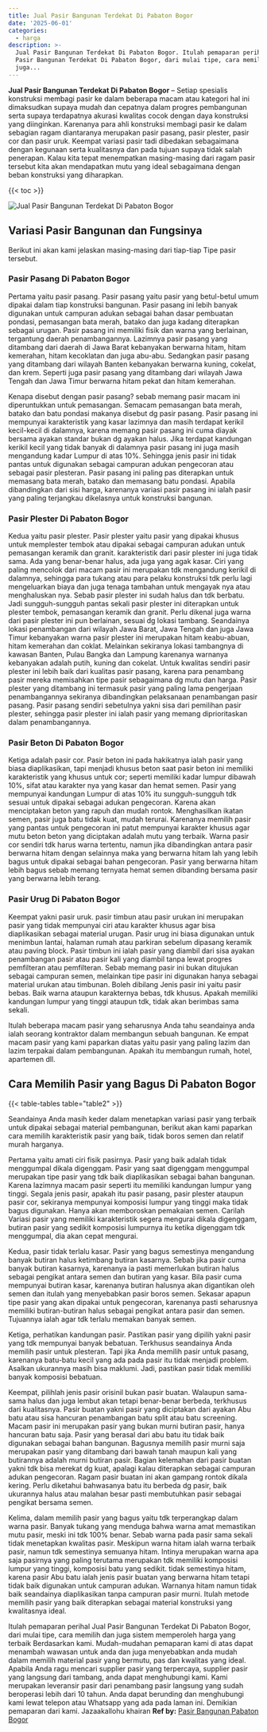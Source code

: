 ```yaml
---
title: Jual Pasir Bangunan Terdekat Di Pabaton Bogor
date: '2025-06-01'
categories:
  - harga
description: >-
  Jual Pasir Bangunan Terdekat Di Pabaton Bogor. Itulah pemaparan perihal Jual
  Pasir Bangunan Terdekat Di Pabaton Bogor, dari mulai tipe, cara memilih dan
  juga...
---
```


**Jual Pasir Bangunan Terdekat Di Pabaton Bogor** – Setiap spesialis konstruksi membagi pasir ke dalam beberapa macam atau kategori hal ini dimaksudkan supaya mudah dan cepatnya dalam progres pembangunan serta supaya terdapatnya akurasi kwalitas cocok dengan daya konstruksi yang diinginkan. Karenanya para ahli konstruksi membagi pasir ke dalam sebagian ragam diantaranya merupakan pasir pasang, pasir plester, pasir cor dan pasir uruk. Keempat variasi pasir tadi dibedakan sebagaimana dengan kegunaan serta kualitasnya dan pada tujuan supaya tidak salah penerapan. Kalau kita tepat menempatkan masing-masing dari ragam pasir tersebut kita akan mendapatkan mutu yang ideal sebagaimana dengan beban konstruksi yang diharapkan.

{{< toc >}}

![Jual Pasir Bangunan Terdekat Di Pabaton Bogor](/images/jual-pasir-bangunan-56.png)

## Variasi Pasir Bangunan dan Fungsinya

Berikut ini akan kami jelaskan masing-masing dari tiap-tiap Tipe pasir tersebut.

### Pasir Pasang Di Pabaton Bogor

Pertama yaitu pasir pasang. Pasir pasang yaitu pasir yang betul-betul umum dipakai dalam tiap konstruksi bangunan. Pasir pasang ini lebih banyak digunakan untuk campuran adukan sebagai bahan dasar pembuatan pondasi, pemasangan bata merah, batako dan juga kadang diterapkan sebagai urugan. Pasir pasang ini memiliki fisik dan warna yang berlainan, tergantung daerah penambangannya. Lazimnya pasir pasang yang ditambang dari daerah di Jawa Barat kebanyakan berwarna hitam, hitam kemerahan, hitam kecoklatan dan juga abu-abu. Sedangkan pasir pasang yang ditambang dari wilayah Banten kebanyakan berwarna kuning, cokelat, dan krem. Seperti juga pasir pasang yang ditambang dari wilayah Jawa Tengah dan Jawa Timur berwarna hitam pekat dan hitam kemerahan.

Kenapa disebut dengan pasir pasang? sebab memang pasir macam ini diperuntukkan untuk pemasangan. Semacam pemasangan bata merah, batako dan batu pondasi makanya disebut dg pasir pasang. Pasir pasang ini mempunyai karakteristik yang kasar lazimnya dan masih terdapat kerikil kecil-kecil di dalamnya, karena memang pasir pasang ini cuma diayak bersama ayakan standar bukan dg ayakan halus. Jika terdapat kandungan kerikil kecil yang tidak banyak di dalamnya pasir pasang ini juga masih mengandung kadar Lumpur di atas 10%. Sehingga jenis pasir ini tidak pantas untuk digunakan sebagai campuran adukan pengecoran atau sebagai pasir plesteran. Pasir pasang ini paling pas diterapkan untuk memasang bata merah, batako dan memasang batu pondasi. Apabila dibandingkan dari sisi harga, karenanya variasi pasir pasang ini ialah pasir yang paling terjangkau dikelasnya untuk konstruksi bangunan.

### Pasir Plester Di Pabaton Bogor

Kedua yaitu pasir plester. Pasir plester yaitu pasir yang dipakai khusus untuk memplester tembok atau dipakai sebagai campuran adukan untuk pemasangan keramik dan granit. karakteristik dari pasir plester ini juga tidak sama. Ada yang benar-benar halus, ada juga yang agak kasar. Ciri yang paling mencolok dari macam pasir ini merupakan tdk mengandung kerikil di dalamnya, sehingga para tukang atau para pelaku konstruksi tdk perlu lagi mengeluarkan biaya dan juga tenaga tambahan untuk mengayak nya atau menghaluskan nya. Sebab pasir plester ini sudah halus dan tdk berbatu. Jadi sungguh-sungguh pantas sekali pasir plester ini diterapkan untuk plester tembok, pemasangan keramik dan granit. Perlu dikenal juga warna dari pasir plester ini pun berlainan, sesuai dg lokasi tambang. Seandainya lokasi penambangan dari wilayah Jawa Barat, Jawa Tengah dan juga Jawa Timur kebanyakan warna pasir plester ini merupakan hitam keabu-abuan, hitam kemerahan dan coklat. Melainkan sekiranya lokasi tambangnya di kawasan Banten, Pulau Bangka dan Lampung karenanya warnanya kebanyakan adalah putih, kuning dan cokelat. Untuk kwalitas sendiri pasir plester ini lebih baik dari kualitas pasir pasang, karena para penambang pasir mereka memisahkan tipe pasir sebagaimana dg mutu dan harga. Pasir plester yang ditambang ini termasuk pasir yang paling lama pengerjaan penambangannya sekiranya dibandingkan pelaksanaan penambangan pasir pasang. Pasir pasang sendiri sebetulnya yakni sisa dari pemilihan pasir plester, sehingga pasir plester ini ialah pasir yang memang diprioritaskan dalam penambangannya.

### Pasir Beton Di Pabaton Bogor

Ketiga adalah pasir cor. Pasir beton ini pada hakikatnya ialah pasir yang biasa diaplikasikan, tapi menjadi khusus beton saat pasir beton ini memiliki karakteristik yang khusus untuk cor; seperti memiliki kadar lumpur dibawah 10%, sifat atau karakter nya yang kasar dan hemat semen. Pasir yang mempunyai kandungan Lumpur di atas 10% itu sungguh-sungguh tdk sesuai untuk dipakai sebagai adukan pengecoran. Karena akan menciptakan beton yang rapuh dan mudah rontok. Menghasilkan ikatan semen, pasir juga batu tidak kuat, mudah terurai. Karenanya memilih pasir yang pantas untuk pengecoran ini patut mempunyai karakter khusus agar mutu beton beton yang diciptakan adalah mutu yang terbaik. Warna pasir cor sendiri tdk harus warna tertentu, namun jika dibandingkan antara pasir berwarna hitam dengan selainnya maka yang berwarna hitam lah yang lebih bagus untuk dipakai sebagai bahan pengecoran. Pasir yang berwarna hitam lebih bagus sebab memang ternyata hemat semen dibanding bersama pasir yang berwarna lebih terang.

### Pasir Urug Di Pabaton Bogor

Keempat yakni pasir uruk. pasir timbun atau pasir urukan ini merupakan pasir yang tidak mempunyai ciri atau karakter khusus agar bisa diaplikasikan sebagai material urugan. Pasir urug ini biasa digunakan untuk menimbun lantai, halaman rumah atau parkiran sebelum dipasang keramik atau paving block. Pasir timbun ini ialah pasir yang diambil dari sisa ayakan penambangan pasir atau pasir kali yang diambil tanpa lewat progres pemfilteran atau pemfilteran. Sebab memang pasir ini bukan ditujukan sebagai campuran semen, melainkan tipe pasir ini digunakan hanya sebagai material urukan atau timbunan. Boleh dibilang Jenis pasir ini yaitu pasir bebas. Baik warna ataupun karakternya bebas, tdk khusus. Apakah memiliki kandungan lumpur yang tinggi ataupun tdk, tidak akan berimbas sama sekali.

Itulah beberapa macam pasir yang seharusnya Anda tahu seandainya anda ialah seorang kontraktor dalam membangun sebuah bangunan. Ke empat macam pasir yang kami paparkan diatas yaitu pasir yang paling lazim dan lazim terpakai dalam pembangunan. Apakah itu membangun rumah, hotel, apartemen dll.

## Cara Memilih Pasir yang Bagus Di Pabaton Bogor

{{< table-tables table="table2" >}}

Seandainya Anda masih keder dalam menetapkan variasi pasir yang terbaik untuk dipakai sebagai material pembangunan, berikut akan kami paparkan cara memilih karakteristik pasir yang baik, tidak boros semen dan relatif murah harganya.

Pertama yaitu amati ciri fisik pasirnya. Pasir yang baik adalah tidak menggumpal dikala digenggam. Pasir yang saat digenggam menggumpal merupakan tipe pasir yang tdk baik diaplikasikan sebagai bahan bangunan. Karena lazimnya macam pasir seperti itu memiliki kandungan lumpur yang tinggi. Segala jenis pasir, apakah itu pasir pasang, pasir plester ataupun pasir cor, sekiranya mempunyai komposisi lumpur yang tinggi maka tidak bagus digunakan. Hanya akan memboroskan pemakaian semen. Carilah Variasi pasir yang memiliki karakteristik segera mengurai dikala digenggam, butiran pasir yang sedikit komposisi lumpurnya itu ketika digenggam tdk menggumpal, dia akan cepat mengurai.

Kedua, pasir tidak terlalu kasar. Pasir yang bagus semestinya mengandung banyak butiran halus ketimbang butiran kasarnya. Sebab jika pasir cuma banyak butiran kasarnya, karenanya ia pasti memerlukan butiran halus sebagai pengikat antara semen dan butiran yang kasar. Bila pasir cuma mempunyai butiran kasar, karenanya butiran halusnya akan digantikan oleh semen dan itulah yang menyebabkan pasir boros semen. Sekasar apapun tipe pasir yang akan dipakai untuk pengecoran, karenanya pasti seharusnya memiliki butiran-butiran halus sebagai pengikat antara pasir dan semen. Tujuannya ialah agar tdk terlalu memakan banyak semen.

Ketiga, perhatikan kandungan pasir. Pastikan pasir yang dipilih yakni pasir yang tdk mempunyai banyak bebatuan. Terkhusus seandainya Anda memilih pasir untuk plesteran. Tapi jika Anda memilih pasir untuk pasang, karenanya batu-batu kecil yang ada pada pasir itu tidak menjadi problem. Asalkan ukurannya masih bisa maklumi. Jadi, pastikan pasir tidak memiliki banyak komposisi bebatuan.

Keempat, pilihlah jenis pasir orisinil bukan pasir buatan. Walaupun sama-sama halus dan juga lembut akan tetapi benar-benar berbeda, terkhusus dari kualitasnya. Pasir buatan yakni pasir yang diciptakan dari ayakan Abu batu atau sisa hancuran penambangan batu split atau batu screening. Macam pasir ini merupakan pasir yang bukan murni butiran pasir, hanya hancuran batu saja. Pasir yang berasal dari abu batu itu tidak baik digunakan sebagai bahan bangunan. Bagusnya memilih pasir murni saja merupakan pasir yang ditambang dari bawah tanah maupun kali yang butirannya adalah murni butiran pasir. Bagian kelemahan dari pasir buatan yakni tdk bisa merekat dg kuat, apalagi kalau diterapkan sebagai campuran adukan pengecoran. Ragam pasir buatan ini akan gampang rontok dikala kering. Perlu diketahui bahwasanya batu itu berbeda dg pasir, baik ukurannya halus atau malahan besar pasti membutuhkan pasir sebagai pengikat bersama semen.

Kelima, dalam memilih pasir yang bagus yaitu tdk terperangkap dalam warna pasir. Banyak tukang yang menduga bahwa warna amat memastikan mutu pasir, meski ini tdk 100% benar. Sebab warna pada pasir sama sekali tidak menetapkan kwalitas pasir. Meskipun warna hitam ialah warna terbaik pasir, namun tdk semestinya semuanya hitam. Intinya merupakan warna apa saja pasirnya yang paling terutama merupakan tdk memiliki komposisi lumpur yang tinggi, komposisi batu yang sedikit. tidak semestinya hitam, karena pasir Abu batu ialah jenis pasir buatan yang berwarna hitam tetapi tidak baik digunakan untuk campuran adukan. Warnanya hitam namun tidak baik seandainya diaplikasikan tanpa campuran pasir murni. Itulah metode memilih pasir yang baik diterapkan sebagai material konstruksi yang kwalitasnya ideal.

Itulah pemaparan perihal Jual Pasir Bangunan Terdekat Di Pabaton Bogor, dari mulai tipe, cara memilih dan juga sistem memperoleh harga yang terbaik Berdasarkan kami. Mudah-mudahan pemaparan kami di atas dapat menambah wawasan untuk anda dan juga menyebabkan anda mudah dalam memilih material pasir yang bermutu, pas dan kwalitas yang ideal. Apabila Anda ragu mencari supplier pasir yang terpercaya, supplier pasir yang langsung dari tambang, anda dapat menghubungi kami. Kami merupakan leveransir pasir dari penambang pasir langsung yang sudah beroperasi lebih dari 10 tahun. Anda dapat berunding dan menghubungi kami lewat telepon atau Whatsapp yang ada pada laman ini. Demikian pemaparan dari kami. Jazaakallohu khairan
**Ref by:** [Pasir Bangunan Pabaton Bogor](https://id.wikipedia.org/wiki/Pasir)
